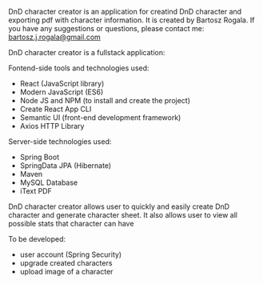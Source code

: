 DnD character creator is an application for creatind DnD character and exporting pdf with character information.
It is created by Bartosz Rogala.
If you have any suggestions or questions, please contact me: bartosz.j.rogala@gmail.com

DnD character creator is a fullstack application:

Fontend-side tools and technologies used:
- React (JavaScript library)
- Modern JavaScript (ES6)
- Node JS and NPM (to install and create the project)
- Create React App CLI
- Semantic UI (front-end development framework)
- Axios HTTP Library

Server-side technologies used:
- Spring Boot
- SpringData JPA (Hibernate)
- Maven
- MySQL Database
- iText PDF


DnD character creator allows user to quickly and easily create DnD character and generate character sheet. 
It also allows user to view all possible stats that character can have


To be developed:
- user account (Spring Security)
- upgrade created characters
- upload image of a character
